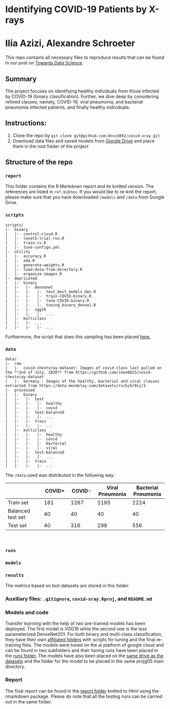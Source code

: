 # Identifying COVID-19 Patients by X-rays
# Ilia Azizi, Alexandre Schroeter


This repo contains all necessary files to reproduce results that can be found in our post on [Towards Data Science](XXX).

## Summary

The project focuses on identifying healthy individuals from those infected by COVID-19 (binary classification). Further, we dive deep by considering refined classes, namely, COVID-19, viral pneumonia, and bacterial pneumonia infected patients, and finally healthy individuals.

## Instructions: 

1. Clone the repo by `git clone git@github.com:Unco3892/covid-xray.git`
2. Download data files and saved models from [Google Drive](https://drive.google.com/drive/u/1/folders/12RuvBZj2lsCYb5RKMfBMnqNG1O5ZCvng) and place them in the root folder of the project

## Structure of the repo

### `report`

This folder contains the R Markdown report and its knitted version. The references are listed in `ref.bibtex`. If you would like to re-knit the report, please make sure that you have downloaded `/models` and `/data` from Google Drive.

### `scripts`
```
scripts/
|-  binary
|   |-  control-cloud.R 
|   |-  lenet5-trial-run.R
|   |-  train-cv.R 
|   |-  tune-confign.yml
|-  utility
|   |-  accuracy.R 
|   |-  eda.R
|   |-  generate-weights.R 
|   |-  load-data-from-directory.R
|   |-  organize-images.R
|-  depricated
|   |-  binary
|   |-   |-  densenet
|   |-   |-   |-  test_best_models_den.R
|   |-   |-   |-  train-COVID-binary.R
|   |-   |-   |-  tune-COVID-binary.R
|   |-   |-   |-  tuning_binary_dense1.R
|   |-   |-  vgg16
|   |-   |-   |-  ...
|   |-  multiclass
|   |-   |-  ...
|   |-   |-   |-  ...
```
Furthermore, the script that does this sampling has been placed [here.](https://github.com/deep-class/projg05/blob/master/scripts/import_EDA/photo-organization.R)


### `data`
```
data/
|-  raw
|   |-  covid-chestxray-dataset: Images of covid class last pulled on the **2nd of July, 2020** from https://github.com/ieee8023/covid-chestxray-dataset
|   |-  kermany : Images of the healthy, bacterial and viral classes extracted from https://data.mendeley.com/datasets/rscbjbr9sj/3
|-  processed
|   |-  binary
|   |-   |-  test
|   |-   |-   |-  healthy
|   |-   |-   |-  covid
|   |-   |-  test-balanced
|   |-   |-   |-  ...
|   |-   |-  train
|   |-   |-   |-  ...
|   |-  multiclass
|   |-   |-   |-  healthy
|   |-   |-   |-  covid
|   |-   |-   |-  bacterial
|   |-   |-   |-  viral
|   |-   |-  test-balanced
|   |-   |-   |-  ...
|   |-   |-  train
|   |-   |-   |-  ...
```

The `/data` used was distributed in the following way:
<center>
<table class="tg" width = 80%>
<thead>
  <tr>
    <th class="tg-i7a5"; width = 20%></th>
    <th class="tg-5x9q"; width = 10%>COVID+</th>
    <th class="tg-5x9q"; width = 10%>COVID-</th>
    <th class="tg-5x9q"; width = 10%>Viral Pneumonia</th>
    <th class="tg-5x9q"; width = 10%>Bacterial Pneumonia</th>
  </tr>
</thead>
<tbody>
  <tr>
    <td class="tg-i7a5">Train set</td>
    <td class="tg-3zvv">161</td>
    <td class="tg-3zvv">1267</td>
    <td class="tg-3zvv">1195</td>
    <td class="tg-3zvv">2224</td>
  </tr>
  <tr>
    <td class="tg-i7a5">Balanced test set</td>
    <td class="tg-3zvv">40</td>
    <td class="tg-3zvv">40</td>
    <td class="tg-3zvv">40</td>
    <td class="tg-3zvv">40</td>
  </tr>
  <tr>
    <td class="tg-i7a5">Test set</td>
    <td class="tg-3zvv">40</td>
    <td class="tg-3zvv">316</td>
    <td class="tg-3zvv">298</td>
    <td class="tg-3zvv">556</td>
  </tr>
</tbody>
</table>
</center>
&nbsp;
&nbsp;

### `runs`

### `models`

### `results`

The metrics based on test datasets are stored in this folder.

### Auxiliary files: `.gitignore`, `covid-xray.Rproj`, and `README.md`

### Models and code
Transfer learning with the help of two pre-trained models has been deployed. The first model is VGG16 while the second one is the less parameterized DenseNet201. For both binary and multi-class classification, they have their own [affiliated folders](https://github.com/deep-class/projg05/blob/master/scripts) with scripts for tuning and the final re-training files. The models were tuned on the ai platform of google cloud and can be found in two subfolders and their tuning runs have been placed in the [runs folder.](https://github.com/deep-class/projg05/blob/master/runs)
The models have also been placed on the [same drive as the datasets](https://drive.google.com/drive/u/1/folders/12RuvBZj2lsCYb5RKMfBMnqNG1O5ZCvng) and the folder for the model to be placed in the same projg05 main directory.

### Report
The final report can be found in the [report folder](https://github.com/deep-class/projg05/blob/master/report) knitted to Html using the rmarkdown package. Please do note that all the testing runs can be carried out in the same folder.

